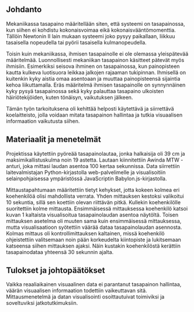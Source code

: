## Johdanto
Mekaniikassa tasapaino määritellään siten, että systeemi on tasapainossa, kun siihen ei kohdistu kokonaisvoimaa eikä kokonaisvääntömomenttia. Tällöin Newtonin II lain mukaan systeemi joko pysyy paikallaan, liikkuu tasaisella nopeudella tai pyörii tasaisella kulmanopeudella.

Toisin kuin mekaniikassa, ihmisen tasapainolle ei ole olemassa yleispätevää määritelmää. Luonnollisesti mekaniikan tasapainon käsitteet pätevät myös ihmisiin. Esimerkiksi seisova ihminen on tasapainossa, kun painopisteen kautta kulkeva luotisuora leikkaa jalkojen rajaaman tukipinnan. Ihmisellä on kuitenkin kyky aistia omaa asentoaan ja muuttaa painopisteensä sijaintia kehoa liikuttamalla. Eräs määritelmä ihmisen tasapainolle on synnynnäinen kyky pysyä tasapainossa sekä kyky palauttaa tasapaino ulkoisten häiriötekijöiden, kuten tönäisyn, vaikutuksen jälkeen.

Tämän työn tarkoituksena oli kehittää helposti käytettävä ja siirrettävä koelaitteisto, jolla voidaan mitata tasapainon hallintaa ja tutkia visuaalisen informaation vaikutusta siihen.

## Materiaalit ja menetelmät
Projektissa käytettiin pyöreää tasapainolautaa, jonka halkaisija oli 39 cm ja maksimikallistuskulma noin 19 astetta. Lautaan kiinnitettiin Awinda MTW -anturi, joka mittasi laudan asentoa 100 kertaa sekunnissa. Data siirrettiin laitevalmistajan Python-kirjastolla web-palvelimelle ja visualisoitiin selainpohjaisessa ympäristössä JavaScriptin Babylon.js-kirjastolla.

Mittaustapahtumaan määritettiin tietyt kehykset, jotta kokeen kolmea eri koehenkilöä olisi mahdollista verrata. Yhden mittauksen kestoksi valikoitui 10 sekuntia, sillä sen koettiin olevan riittävän pitkä. Kullekin koehenkilölle suoritettiin kolme mittausta. Ensimmäisessä mittauksessa koehenkilö katsoi kuvan 1 kaltaista visualisoitua tasapainolaudan asentoa näytöltä. Toisen mittauksen asetelma oli muuten sama kuin ensimmäisessä mittauksessa, mutta visualisaatioon syötettiin väärää dataa tasapainolaudan asennosta. Kolmas mittaus oli kontrollimittauksen kaltainen, missä koehenkilö ohjeistettiin valitsemaan noin pään korkeudelta kiintopiste ja lukitsemaan katseensa siihen mittauksen ajaksi. Näin kustakin koehenkilöstä kerättiin tasapainodataa yhteensä 30 sekunnin ajalta.

## Tulokset ja johtopäätökset
Vaikka reaaliaikainen visuaalinen data ei parantanut tasapainon hallintaa, väärän visuaalisen informaation todettiin vaikeuttavan sitä. Mittausmenetelmä ja datan visualisointi osoittautuivat toimiviksi ja soveltuviksi jatkotutkimuksiin.
